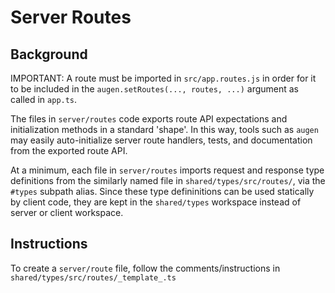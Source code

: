 # Server Routes

## Background

IMPORTANT: A route must be imported in `src/app.routes.js` in order
for it to be included in the `augen.setRoutes(..., routes, ...)` argument 
as called in `app.ts`.  

The files in `server/routes` code exports route API expectations
and initialization methods in a standard 'shape'. In this way,
tools such as `augen` may easily auto-initialize server route handlers,
tests, and documentation from the exported route API. 

At a minimum, each file in `server/routes` imports request and response 
type definitions from the similarly named file in `shared/types/src/routes/`,
via the `#types` subpath alias. Since these type defininitions can be used
statically by client code, they are kept in the `shared/types` workspace instead
of server or client workspace. 


## Instructions

To create a `server/route` file, follow the comments/instructions in `shared/types/src/routes/_template_.ts`

